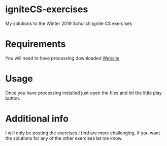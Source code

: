 # igniteCS-exercises
My solutions to the Winter 2019 Schulich ignite CS exercises

# Requirements
You will need to have processing downloaded [Website](https://processing.org/)

# Usage
Once you have processing installed just open the files and hit the little play button. 

# Additional info
I will only be posting the exercises I find are more challenging, if you want the solutions for any of the other exercises let me know.